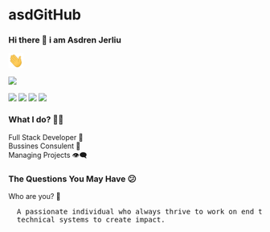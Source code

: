 # asdGitHub
 
### Hi there 👋 i am Asdren Jerliu


<img src="https://raw.githubusercontent.com/ABSphreak/ABSphreak/master/gifs/Hi.gif" width="30px" height="30px"></h1>


<img src="https://media.giphy.com/media/M9gbBd9nbDrOTu1Mqx/giphy.gif" width="100"/>


<a href="https://www.linkedin.com/in/asdrenjerliu"><img src="https://github.com/blob/master/logos/linkedin.png" width="40" /></a>
<a href="https://github.com/ashutosh1919"><img src="https://github.com/ashutosh1919/ashutosh1919/blob/master/logos/github-logo.png" width="40" /></a>
<a href="https://www.facebook.com/asdrenjerliu/"><img src="https://github.com/blob/master/logos/facebook.png" width="40" /></a>
<a href="https://www.instagram.com/layman_brother"><img src="https://github.com/ashutosh1919/ashutosh1919/blob/master/logos/instagram.png" width="40" /></a>


<h3>What I do? 👨‍💻</h3>
<summary>Full Stack Developer 🍥</summary>
<summary>Bussines Consulent 🤖</summary>
<summary>Managing Projects 👁️‍🗨️</summary>

 
<h3>The Questions You May Have 😕</h3>

  <summary>Who are you? 👨</summary>
  <pre>
  A passionate individual who always thrive to work on end to end products which develop sustainable and scalable social and
  technical systems to create impact.<br>
  </pre>
  

